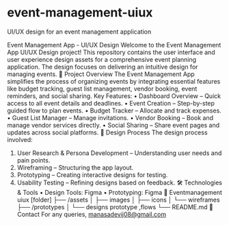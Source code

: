 # event-management-uiux
UI/UX design for an event management application

Event Management App - UI/UX Design
Welcome to the Event Management App UI/UX Design project! This repository contains the user interface and user experience design assets for a comprehensive event planning application. The design focuses on delivering an intuitive design for managing events.
🚀 Project Overview
The Event Management App simplifies the process of organizing events by integrating essential features like budget tracking, guest list management, vendor booking, event reminders, and social sharing.
Key Features:
•	Dashboard Overview – Quick access to all event details and deadlines.
•	Event Creation – Step-by-step guided flow to plan events.
•	Budget Tracker – Allocate and track expenses.
•	Guest List Manager – Manage invitations.
•	Vendor Booking – Book and manage vendor services directly.
•	Social Sharing – Share event pages and updates across social platforms.
🎨 Design Process
The design process involved:
1.	User Research & Persona Development – Understanding user needs and pain points.
2.	Wireframing – Structuring the app layout.
3.	Prototyping – Creating interactive designs for testing.
4.	Usability Testing – Refining designs based on feedback.
🛠️ Technologies & Tools
•	Design Tools: Figma 
•	Prototyping: Figma 
📂 Eventmanagement uiux [folder]
├── /assets
│   ├── images
│   ├── icons
│   └── wireframes
├── /prototypes
│   └── designs prototype ,flows
└── README.md
📧 Contact
For any queries, manasadevij08@gmail.com

